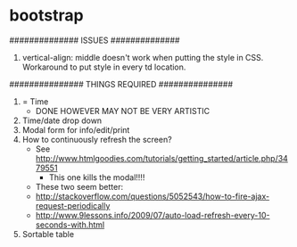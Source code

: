 # bootstrap

##############
ISSUES
##############
1. vertical-align: middle doesn't work when putting the style in CSS. Workaround to put style in every td location.


###############
THINGS REQUIRED
###############
1. = Time 
	- DONE HOWEVER MAY NOT BE VERY ARTISTIC
2. Time/date drop down
3. Modal form for info/edit/print
4. How to continuously refresh the screen?
	- See http://www.htmlgoodies.com/tutorials/getting_started/article.php/3479551
		- This one kills the modal!!!!
	- These two seem better:
	- http://stackoverflow.com/questions/5052543/how-to-fire-ajax-request-periodically
	- http://www.9lessons.info/2009/07/auto-load-refresh-every-10-seconds-with.html
5. Sortable table
